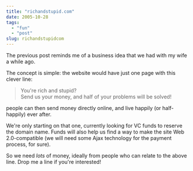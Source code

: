 ```yaml
---
title: "richandstupid.com"
date: 2005-10-28
tags: 
  - "fun"
  - "post"
slug: richandstupidcom
---
```


The previous post reminds me of a business idea that we had with my wife a while ago.

The concept is simple: the website would have just one page with this clever line:

> You're rich and stupid?  
> Send us your money, and half of your problems will be solved!

people can then send money directly online, and live happily (or half-happily) ever after.

We're only starting on that one, currently looking for VC funds to reserve the domain name. Funds will also help us find a way to make the site Web 2.0-compatible (we will need some Ajax technology for the payment process, for sure).

So we need _lots_ of money, ideally from people who can relate to the above line. Drop me a line if you're interested!
